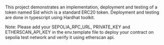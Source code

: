 This project demonstrates an implementation, deployment and testing of a token named Sid which is a standard ERC20 token. Deployment and testing are done in typescript using Hardhat toolkit.

Note: Please add your SEPOLIA_RPC_URL, PRIVATE_KEY and ETHERSCAN_API_KEY in the env.template file to deploy your contract on sepolia test network and verify it using etherscan api.
